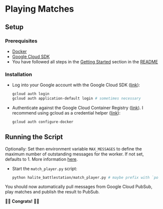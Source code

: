 # Playing Matches

## Setup

### Prerequisites

* [Docker](https://docs.docker.com/get-docker/)
* [Google Cloud SDK](https://cloud.google.com/sdk/install)
* You have followed all steps in the [Getting Started](../README.md##Getting-Started) section in the [README](../README.md)

### Installation

* Log into your Google account with the Google Cloud SDK ([link](https://cloud.google.com/sdk/docs/authorizing)):

    ```sh
    gcloud auth login
    gcloud auth application-default login # sometimes necessary
    ```

* Authenticate against the Google Cloud Container Registry ([link](https://cloud.google.com/container-registry/docs/advanced-authentication)). I recommend using gcloud as a credential helper ([link](https://cloud.google.com/container-registry/docs/advanced-authentication#gcloud-helper)):

    ```sh
    gcloud auth configure-docker
    ```

## Running the Script

Optionally: Set then environment variable `MAX_MESSAGES` to define the maximum number of outstanding messages for the worker. If not set, defaults to 1. More information [here](https://cloud.google.com/pubsub/docs/pull#config).

* Start the `match_player.py` script:

    ```sh
    python halite_battlestation/match_player.py # maybe prefix with `poetry run`
    ```

You should now automatically pull messages from Google Cloud PubSub, play matches and publish the result to PubSub.

👾👾 **Congrats!** 👾👾
